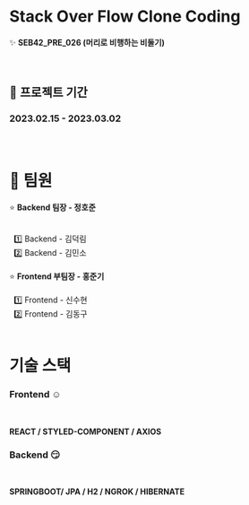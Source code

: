 Stack Over Flow Clone Coding
=============================
:sparkles: **SEB42_PRE_026 (머리로 비행하는 비둘기)**<br /><br /><br />


## :calendar: 프로젝트 기간

### 2023.02.15 - 2023.03.02<br /><br /><br />

# :muscle: 팀원 
:star: **Backend 팀장 - 정호준**<br /><br />

&nbsp; :one: Backend - 김덕림<br />
&nbsp; :two: Backend - 김민소<br /><br />
:star: **Frontend 부팀장 - 홍준기**<br /><br />
&nbsp; :one: Frontend - 신수현<br />
&nbsp; :two: Frontend - 김동구<br /><br />



기술 스택<br />
=============================
### **Frontend** :relaxed:
<br />

**REACT / STYLED-COMPONENT / AXIOS**<br />

### **Backend** :smirk:



<br />

**SPRINGBOOT/ JPA / H2 / NGROK / HIBERNATE**<br />
